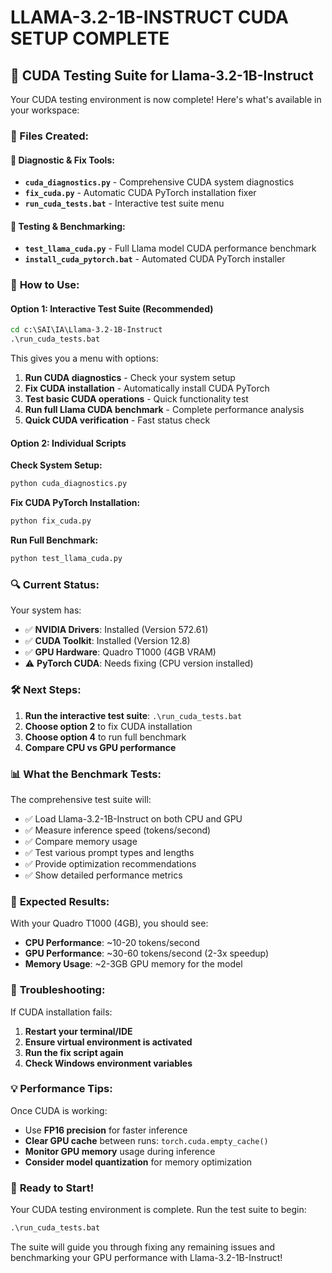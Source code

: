 # LLAMA-3.2-1B-INSTRUCT CUDA SETUP COMPLETE

## 🚀 CUDA Testing Suite for Llama-3.2-1B-Instruct

Your CUDA testing environment is now complete! Here's what's available in your workspace:

### 📁 Files Created:

#### 🔧 **Diagnostic & Fix Tools:**
- **`cuda_diagnostics.py`** - Comprehensive CUDA system diagnostics
- **`fix_cuda.py`** - Automatic CUDA PyTorch installation fixer
- **`run_cuda_tests.bat`** - Interactive test suite menu

#### 🧪 **Testing & Benchmarking:**
- **`test_llama_cuda.py`** - Full Llama model CUDA performance benchmark
- **`install_cuda_pytorch.bat`** - Automated CUDA PyTorch installer

### 🎯 **How to Use:**

#### **Option 1: Interactive Test Suite (Recommended)**
```cmd
cd c:\SAI\IA\Llama-3.2-1B-Instruct
.\run_cuda_tests.bat
```

This gives you a menu with options:
1. **Run CUDA diagnostics** - Check your system setup
2. **Fix CUDA installation** - Automatically install CUDA PyTorch
3. **Test basic CUDA operations** - Quick functionality test
4. **Run full Llama CUDA benchmark** - Complete performance analysis
5. **Quick CUDA verification** - Fast status check

#### **Option 2: Individual Scripts**

**Check System Setup:**
```cmd
python cuda_diagnostics.py
```

**Fix CUDA PyTorch Installation:**
```cmd
python fix_cuda.py
```

**Run Full Benchmark:**
```cmd
python test_llama_cuda.py
```

### 🔍 **Current Status:**

Your system has:
- ✅ **NVIDIA Drivers**: Installed (Version 572.61)
- ✅ **CUDA Toolkit**: Installed (Version 12.8)  
- ✅ **GPU Hardware**: Quadro T1000 (4GB VRAM)
- ⚠️ **PyTorch CUDA**: Needs fixing (CPU version installed)

### 🛠️ **Next Steps:**

1. **Run the interactive test suite**: `.\run_cuda_tests.bat`
2. **Choose option 2** to fix CUDA installation
3. **Choose option 4** to run full benchmark
4. **Compare CPU vs GPU performance**

### 📊 **What the Benchmark Tests:**

The comprehensive test suite will:
- ✅ Load Llama-3.2-1B-Instruct on both CPU and GPU
- ✅ Measure inference speed (tokens/second)
- ✅ Compare memory usage
- ✅ Test various prompt types and lengths
- ✅ Provide optimization recommendations
- ✅ Show detailed performance metrics

### 🎯 **Expected Results:**

With your Quadro T1000 (4GB), you should see:
- **CPU Performance**: ~10-20 tokens/second
- **GPU Performance**: ~30-60 tokens/second (2-3x speedup)
- **Memory Usage**: ~2-3GB GPU memory for the model

### 🔧 **Troubleshooting:**

If CUDA installation fails:
1. **Restart your terminal/IDE**
2. **Ensure virtual environment is activated**
3. **Run the fix script again**
4. **Check Windows environment variables**

### 💡 **Performance Tips:**

Once CUDA is working:
- Use **FP16 precision** for faster inference
- **Clear GPU cache** between runs: `torch.cuda.empty_cache()`
- **Monitor GPU memory** usage during inference
- **Consider model quantization** for memory optimization

### 🚀 **Ready to Start!**

Your CUDA testing environment is complete. Run the test suite to begin:

```cmd
.\run_cuda_tests.bat
```

The suite will guide you through fixing any remaining issues and benchmarking your GPU performance with Llama-3.2-1B-Instruct!